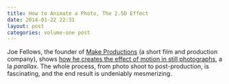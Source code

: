 ```yaml
---
title: How to Animate a Photo, The 2.5D Effect
date: 2014-01-22 22:31
layout: post
categories: volume-one post
---
```

Joe Fellows, the founder of [Make Productions](http://www.makeproductions.co.uk) (a short film and production company), shows [how he creates the effect of motion in still photographs](http://vimeo.com/79329423), a la _parallax_. The whole process, from photo shoot to post-production, is fascinating, and the end result is undeniably mesmerizing. 